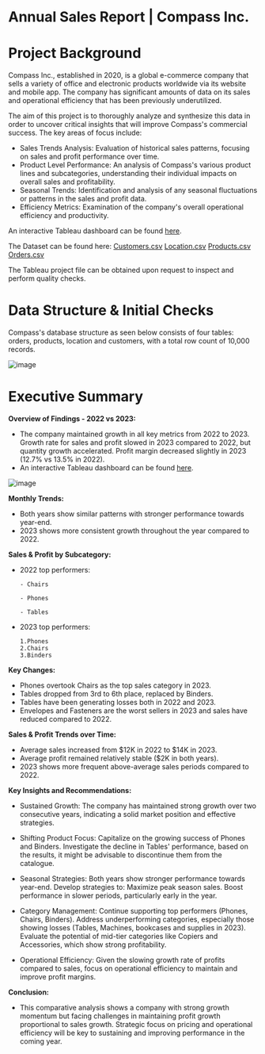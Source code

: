 # Annual Sales Report | Compass Inc.

# Project Background

Compass Inc., established in 2020, is a global e-commerce company that sells a variety of office and electronic products worldwide via its website and mobile app. The company has significant amounts of data on its sales and operational efficiency that has been previously underutilized.

The aim of this project is to thoroughly analyze and synthesize this data in order to uncover critical insights that will improve Compass's commercial success. The key areas of focus include:

- Sales Trends Analysis: Evaluation of historical sales patterns, focusing on sales and profit performance over time.
- Product Level Performance: An analysis of Compass's various product lines and subcategories, understanding their individual impacts on overall sales and profitability.
- Seasonal Trends: Identification and analysis of any seasonal fluctuations or patterns in the sales and profit data.
- Efficiency Metrics: Examination of the company's overall operational efficiency and productivity.

An interactive Tableau dashboard can be found [here](https://public.tableau.com/app/profile/carlos.s.nchez4177/viz/AnnualSalesReportCompassInc__17206926998690/SalesDashboard).



The Dataset can be found here: [Customers.csv](https://github.com/user-attachments/files/16158677/Customers.csv)                           [Location.csv](https://github.com/user-attachments/files/16158678/Location.csv)
    [Products.csv](https://github.com/user-attachments/files/16158682/Products.csv)
    [Orders.csv](https://github.com/user-attachments/files/16158680/Orders.csv)

The Tableau project file can be obtained upon request to inspect and perform quality checks.




# Data Structure & Initial Checks

Compass's database structure as seen below consists of four tables: orders, products, location and customers, with a total row count of 10,000 records.


![image](https://github.com/user-attachments/assets/7c43282a-db60-4611-b3bf-92841ab738b2)


# Executive Summary

**Overview of Findings - 2022 vs 2023:**

- The company maintained growth in all key metrics from 2022 to 2023. Growth rate for sales and profit slowed in 2023 compared to 2022, but quantity growth accelerated. Profit margin decreased slightly in 2023 (12.7% vs 13.5% in 2022).
- An interactive Tableau dashboard can be found [here](https://public.tableau.com/app/profile/carlos.s.nchez4177/viz/AnnualSalesReportCompassInc__17206926998690/SalesDashboard).


![image](https://github.com/csiAI/Annual-Sales-Report-Compass-Inc./assets/113176347/2fbeb167-76b6-4875-ae20-19c58fd83c91)



**Monthly Trends:**

- Both years show similar patterns with stronger performance towards year-end.
- 2023 shows more consistent growth throughout the year compared to 2022.
  
**Sales & Profit by Subcategory:**

- 2022 top performers:
  
      - Chairs
  
      - Phones
  
      - Tables
  
- 2023 top performers:
    
      1.Phones
      2.Chairs
      3.Binders
      
**Key Changes:**
    
- Phones overtook Chairs as the top sales category in 2023.
- Tables dropped from 3rd to 6th place, replaced by Binders.
- Tables have been generating losses both in 2022 and 2023.
- Envelopes and Fasteners are the worst sellers in 2023 and sales have reduced compared to 2022.

**Sales & Profit Trends over Time:**

- Average sales increased from $12K in 2022 to $14K in 2023.
- Average profit remained relatively stable ($2K in both years).
- 2023 shows more frequent above-average sales periods compared to 2022.

**Key Insights and Recommendations:**

- Sustained Growth: The company has maintained strong growth over two consecutive years, indicating a solid market position and effective strategies.
      
- Shifting Product Focus:
          	Capitalize on the growing success of Phones and Binders.
          	Investigate the decline in Tables' performance, based on the results, it might be advisable to discontinue them from the catalogue.
          
- Seasonal Strategies: Both years show stronger performance towards year-end. Develop strategies to:
           Maximize peak season sales.
          	Boost performance in slower periods, particularly early in the year.
          
- Category Management:
           Continue supporting top performers (Phones, Chairs, Binders).
           Address underperforming categories, especially those showing losses (Tables, Machines, bookcases and supplies in 2023).
           Evaluate the potential of mid-tier categories like Copiers and Accessories, which show strong profitability.
          
- Operational Efficiency: 
           Given the slowing growth rate of profits compared to sales, focus on operational efficiency to maintain and improve profit margins.

**Conclusion:**

- This comparative analysis shows a company with strong growth momentum but facing challenges in maintaining profit growth proportional to sales growth. Strategic focus on pricing and operational efficiency will be key to sustaining and improving performance in the coming year.
